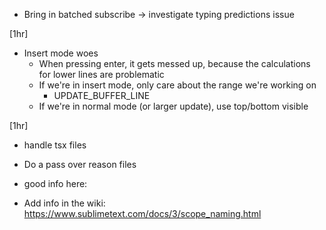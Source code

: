 - Bring in batched subscribe -> investigate typing predictions issue

[1hr]
- Insert mode woes
    - When pressing enter, it gets messed up, because the calculations for lower lines are problematic
    - If we're in insert mode, only care about the range we're working on
        - UPDATE_BUFFER_LINE
    - If we're in normal mode (or larger update), use top/bottom visible

[1hr]
- handle tsx files

- Do a pass over reason files

- good info here:

- Add info in the wiki:
    https://www.sublimetext.com/docs/3/scope_naming.html
